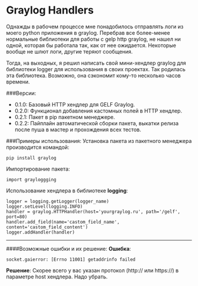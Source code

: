 # Graylog Handlers

Однажды в рабочем процессе мне понадобилось отправлять логи из моего python приложения в graylog.
Перебрав все более-менее нормальные библиотеки для работы с gelp http graylog, не нашел ни одной,
которая бы работала так, как от нее ожидается. Некоторые вообще не шлют логи, другие теряют сообщения.

Тогда, на выходных, я решил написать свой мини-хендлер graylog для библиотеки logger для использования в своих проектах.
Так родилась эта библиотека. Возможно, она сэкономит кому-то несколько часов времени.

###Версии:
 + 0.1.0: Базовый HTTP хендлер для GELF Graylog.
 + 0.2.0: Функционал добавления кастомных полей в HTTP хендлер.
 + 0.2.1: Пакет в pip пакетном менеджере.
 + 0.2.2: Пайплайн автоматической сборки пакета, выкатки релиза после пуша в мастер и прохождения всех тестов.

###Примеры использования:
Установка пакета из пакетного менеджера производится командой:

    pip install graylog

Импортирование пакета:

    import grayloggging

Использование хендлера в библиотеке **logging**:

    logger = logging.getLogger(logger_name)
    logger.setLevel(logging.INFO)
    handler = graylog.HTTPHandler(host='yourgraylog.ru', path='/gelf', port=80)
    handler.add_field(name='castom_field_name', content='castom_field_content')
    logger.addHandler(handler)

---
####Возможные ошибки и их решение:
**Ошибка**:

    socket.gaierror: [Errno 11001] getaddrinfo failed
**Решение**: Скорее всего у вас указан протокол (http:// или https://) в параметре host хендлера. Надо убрать.

